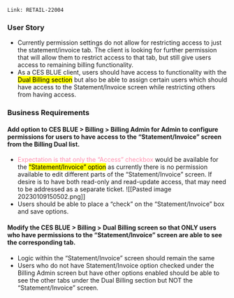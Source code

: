 ```
Link: RETAIL-22004
```
### **User Story**
- Currently permission settings do not allow for restricting access to just the statement/invoice tab. The client is looking for further permission that will allow them to restrict access to that tab, but still give users access to remaining billing functionality.
- As a CES BLUE client, users should have access to functionality with the <mark class="hltr-pink">Dual Billing section</mark> but also be able to assign certain users which should have access to the Statement/Invoice screen while restricting others from having access.

### **Business Requirements**
#### Add option to CES BLUE > Billing > Billing Admin for Admin to configure permissions for users to have access to the “Statement/Invoice” screen from the Billing Dual list.
 - <mark style="color: #FF5582A6; background: transparent">Expectation is that only the “Access” checkbox</mark> would be available for the <mark class="hltr-red">“Statement/Invoice” option</mark> as currently there is no permission available to edit different parts of the “Statement/Invoice” screen. If desire is to have both read-only and read-update access, that may need to be addressed as a separate ticket.
   ![[Pasted image 20230109150502.png]]
- Users should be able to place a “check” on the “Statement/Invoice” box and save options.
#### Modify the CES BLUE > Billing > Dual Billing screen so that ONLY users who have permissions to the “Statement/Invoice” screen are able to see the corresponding tab.
- Logic within the “Statement/Invoice” screen should remain the same
- Users who do not have Statement/Invoice option checked under the Billing Admin screen but have other options enabled should be able to see the other tabs under the Dual Billing section but NOT the “Statement/Invoice” screen.